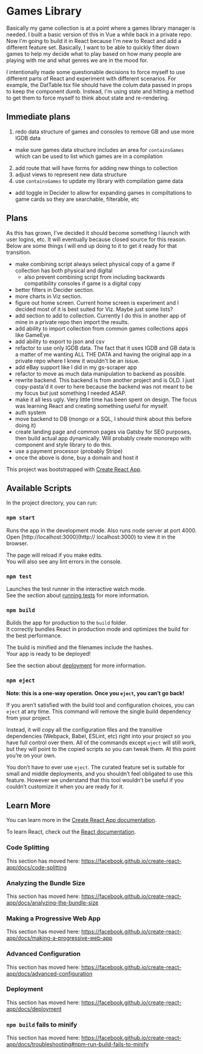 # Games Library

Basically my game collection is at a point where a games library manager is needed. I built a basic version of this in Vue a while back in a private repo. Now I'm going to build it in React because I'm new to React and add a different feature set. Basically, I want to be able to quickly filter down games to help my decide what to play based on how many people are playing with me and what genres we are in the mood for.

I intentionally made some questionable decisions to force myself to use different parts of React and experiment with different scenarios. For example, the DatTable.tsx file should have the colum data passed in props to keep the component dumb. Instead, I'm using state and hitting a method to get them to force myself to think about state and re-rendering.

## Immediate plans

1. redo data structure of games and consoles to remove GB and use more IGDB data

- make sure games data structure includes an area for `containsGames` which can be used to list which games are in a compilation

2. add route that will have forms for adding new things to collection
3. adjust views to represent new data structure
4. use `containsGames` to update my library with compilation game data

- add toggle in Decider to allow for expanding games in compiltations to game cards so they are searchable, filterable, etc

## Plans

As this has grown, I've decided it should become something I launch with user logins, etc. It will eventually because closed source for this reason. Below are some things I will end up doing to it to get it ready for that transition.

- make combining script always select physical copy of a game if collection has both physical and digital
  - also prevent combining script from including backwards compatibility consoles if game is a digital copy
- better filters in Decider section.
- more charts in Viz section.
- figure out home screen. Current home screen is experiment and I decided most of it is best suited for Viz. Maybe just some lists?
- add section to add to collection. Currently I do this in another app of mine in a private repo then import the results.
- add ability to import collection from common games collections apps like GameEye.
- add ability to export to json and csv
- refactor to use only IGDB data. The fact that it uses IGDB and GB data is a matter of me wanting ALL THE DATA and having the original app in a private repo where I knew it wouldn't be an issue.
- add eBay support like I did in my gs-scraper app
- refactor to move as much data manipulation to backend as possible.
- rewrite backend. This backend is from another project and is OLD. I just copy-pasta'd it over to here because the backend was not meant to be my focus but just something I needed ASAP.
- make it all less ugly. Very little time has been spent on design. The focus was learning React and creating something useful for myself.
- auth system
- move backend to DB (mongo or a SQL, I should think about this before doing it)
- create landing page and common pages via Gatsby for SEO purposes, then build actual app dynamically. Will probably create monorepo with component and style library to do this.
- use a payment processor (probably Stripe)
- once the above is done, buy a domain and host it

This project was bootstrapped with [Create React App](https://github.com/facebook/create-react-app).

## Available Scripts

In the project directory, you can run:

### `npm start`

Runs the app in the development mode. Also runs node server at port 4000.<br />
Open [http://localhost:3000](http:// localhost:3000) to view it in the browser.

The page will reload if you make edits.<br />
You will also see any lint errors in the console.

### `npm test`

Launches the test runner in the interactive watch mode.<br />
See the section about [running tests](https://facebook.github.io/create-react-app/docs/running-tests) for more information.

### `npm build`

Builds the app for production to the `build` folder.<br />
It correctly bundles React in production mode and optimizes the build for the best performance.

The build is minified and the filenames include the hashes.<br />
Your app is ready to be deployed!

See the section about [deployment](https://facebook.github.io/create-react-app/docs/deployment) for more information.

### `npm eject`

**Note: this is a one-way operation. Once you `eject`, you can’t go back!**

If you aren’t satisfied with the build tool and configuration choices, you can `eject` at any time. This command will remove the single build dependency from your project.

Instead, it will copy all the configuration files and the transitive dependencies (Webpack, Babel, ESLint, etc) right into your project so you have full control over them. All of the commands except `eject` will still work, but they will point to the copied scripts so you can tweak them. At this point you’re on your own.

You don’t have to ever use `eject`. The curated feature set is suitable for small and middle deployments, and you shouldn’t feel obligated to use this feature. However we understand that this tool wouldn’t be useful if you couldn’t customize it when you are ready for it.

## Learn More

You can learn more in the [Create React App documentation](https://facebook.github.io/create-react-app/docs/getting-started).

To learn React, check out the [React documentation](https://reactjs.org/).

### Code Splitting

This section has moved here: https://facebook.github.io/create-react-app/docs/code-splitting

### Analyzing the Bundle Size

This section has moved here: https://facebook.github.io/create-react-app/docs/analyzing-the-bundle-size

### Making a Progressive Web App

This section has moved here: https://facebook.github.io/create-react-app/docs/making-a-progressive-web-app

### Advanced Configuration

This section has moved here: https://facebook.github.io/create-react-app/docs/advanced-configuration

### Deployment

This section has moved here: https://facebook.github.io/create-react-app/docs/deployment

### `npm build` fails to minify

This section has moved here: https://facebook.github.io/create-react-app/docs/troubleshooting#npm-run-build-fails-to-minify
